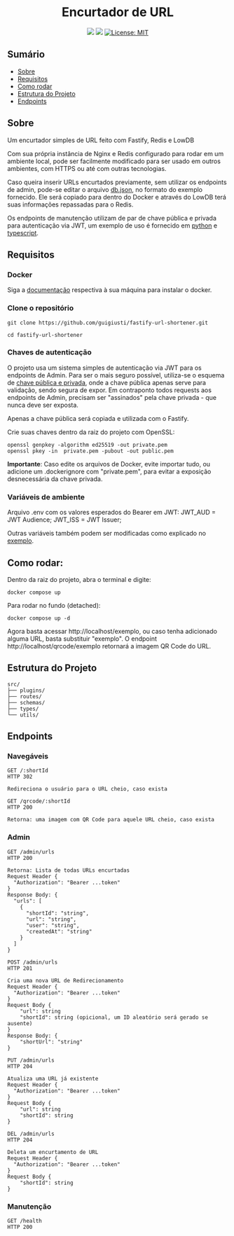 <p align="center">
  <h1 align="center">Encurtador de URL</h1>
</p>
<div align="center" margin-top="25px">

  ![](https://img.shields.io/github/languages/count/guigiusti/fastify-url-shortener)
  ![](https://img.shields.io/github/languages/top/guigiusti/fastify-url-shortener)
  [![License: MIT](https://img.shields.io/badge/License-MIT-yellow.svg)](https://opensource.org/licenses/MIT)

</div>

## Sumário
- [Sobre](#sobre)
- [Requisitos](#requisitos)
- [Como rodar](#como-rodar)
- [Estrutura do Projeto](#estrutura-do-projeto)
- [Endpoints](#endpoints)

## Sobre

Um encurtador simples de URL feito com Fastify, Redis e LowDB

Com sua própria instância de Nginx e Redis configurado para rodar em um ambiente local, pode ser facilmente modificado para ser usado em outros ambientes, com HTTPS ou até com outras tecnologias.

Caso queira inserir URLs encurtados previamente, sem utilizar os endpoints de admin, pode-se editar o arquivo [db.json](https://github.com/guigiusti/fastify-url-shortener/blob/main/db.json), no formato do exemplo fornecido. Ele será copiado para dentro do Docker e através do LowDB terá suas informações repassadas para o Redis.

Os endpoints de manutenção utilizam de par de chave pública e privada para autenticação via JWT, um exemplo de uso é fornecido em [python](https://github.com/guigiusti/fastify-url-shortener/blob/main/example/admin_request.py) e [typescript](https://github.com/guigiusti/fastify-url-shortener/blob/main/example/admin_request.ts). 

## Requisitos

### Docker

Siga a [documentação](https://docs.docker.com/engine/install/) respectiva à sua máquina para instalar o docker. 

### Clone o repositório
```
git clone https://github.com/guigiusti/fastify-url-shortener.git

cd fastify-url-shortener
```

### Chaves de autenticação

O projeto usa um sistema simples de autenticação via JWT para os endpoints de Admin. Para ser o mais seguro possível, utiliza-se o esquema de [chave pública e privada](https://www.totvs.com/blog/gestao-para-assinatura-de-documentos/chave-publica-e-privada/), onde a chave pública apenas serve para validação, sendo segura de expor. Em contraponto todos requests aos endpoints de Admin, precisam ser "assinados" pela chave privada - que nunca deve ser exposta.

Apenas a chave pública será copiada e utilizada com o Fastify.

Crie suas chaves dentro da raiz do projeto com OpenSSL:
```
openssl genpkey -algorithm ed25519 -out private.pem
openssl pkey -in  private.pem -pubout -out public.pem
```
**Importante**: Caso edite os arquivos de Docker, evite importar tudo, ou adicione um .dockerignore com "private.pem", para evitar a exposição desnecessária da chave privada.

### Variáveis de ambiente

Arquivo .env com os valores esperados do Bearer em JWT:
JWT_AUD = JWT Audience;
JWT_ISS = JWT Issuer;

Outras variáveis também podem ser modificadas como explicado no [exemplo](https://github.com/guigiusti/fastify-url-shortener/blob/main/.env.example).


## Como rodar:

Dentro da raiz do projeto, abra o terminal e digite:

```
docker compose up
```

Para rodar no fundo (detached):

```
docker compose up -d
```

Agora basta acessar http://localhost/exemplo, ou caso tenha adicionado alguma URL, basta substituir "exemplo". O endpoint http://localhost/qrcode/exemplo retornará a imagem QR Code do URL.

## Estrutura do Projeto
```
src/
├── plugins/ 
├── routes/
├── schemas/ 
├── types/
└── utils/
```


## Endpoints

### Navegáveis
```
GET /:shortId
HTTP 302

Redireciona o usuário para o URL cheio, caso exista
```
```
GET /qrcode/:shortId
HTTP 200

Retorna: uma imagem com QR Code para aquele URL cheio, caso exista
```

### Admin

```
GET /admin/urls
HTTP 200

Retorna: Lista de todas URLs encurtadas
Request Header {
  "Authorization": "Bearer ...token"
}
Response Body: {
  "urls": [
    {
      "shortId": "string",
      "url": "string", 
      "user": "string",
      "createdAt": "string"
    }
  ]
}
```
```
POST /admin/urls
HTTP 201

Cria uma nova URL de Redirecionamento
Request Header {
  "Authorization": "Bearer ...token"
}
Request Body {
    "url": string
    "shortId": string (opicional, um ID aleatório será gerado se ausente)
}
Response Body: {
    "shortUrl": "string"
}
```
```
PUT /admin/urls
HTTP 204

Atualiza uma URL já existente
Request Header {
  "Authorization": "Bearer ...token"
}
Request Body {
    "url": string
    "shortId": string
}
```
```
DEL /admin/urls
HTTP 204

Deleta um encurtamento de URL
Request Header {
  "Authorization": "Bearer ...token"
}
Request Body {
    "shortId": string
}
```

### Manutenção
```
GET /health
HTTP 200
```
